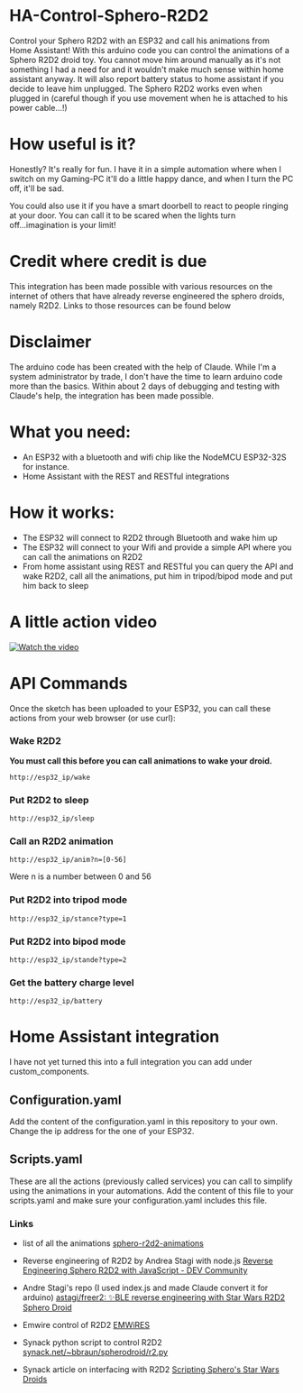 

# HA-Control-Sphero-R2D2
Control your Sphero R2D2 with an ESP32 and call his animations from Home Assistant!
With this arduino code you can control the animations of a Sphero R2D2 droid toy. 
You cannot move him around manually as it's not something I had a need for and it wouldn't make much sense within home assistant anyway.
It will also report battery status to home assistant if you decide to leave him unplugged. The Sphero R2D2 works even when plugged in (careful though if you use movement when he is attached to his power cable...!)

# How useful is it?
Honestly? It's really for fun. I have it in a simple automation where when I switch on my Gaming-PC it'll do a little happy dance, and when I turn the PC off, it'll be sad.

You could also use it if you have a smart doorbell to react to people ringing at your door. You can call it to be scared when the lights turn off...imagination is your limit!

# Credit where credit is due
This integration has been made possible with various resources on the internet of others that have already reverse engineered the sphero droids, namely R2D2.
Links to those resources can be found below

# Disclaimer
The arduino code has been created with the help of Claude. While I'm a system administrator by trade, I don't have the time to learn arduino code more than the basics. Within about 2 days of debugging and testing with Claude's help, the integration has been made possible.

# What you need:
- An ESP32 with a bluetooth and wifi chip like the NodeMCU ESP32-32S for instance.
- Home Assistant with the REST and RESTful integrations

# How it works:
- The ESP32 will connect to R2D2 through Bluetooth and wake him up
- The ESP32 will connect to your Wifi and provide a simple API where you can call the animations on R2D2
- From home assistant using REST and RESTful you can query the API and wake R2D2, call all the animations, put him in tripod/bipod mode and put him back to sleep

# A little action video

[![Watch the video](https://img.youtube.com/vi/zgOqJGl-u00/hqdefault.jpg)](https://youtube.com/shorts/zgOqJGl-u00)

# API Commands
Once the sketch has been uploaded to your ESP32, you can call these actions from your web browser (or use curl):
### Wake R2D2
**You must call this before you can call animations to wake your droid.**

    http://esp32_ip/wake
### Put R2D2 to sleep
    http://esp32_ip/sleep
 ### Call an R2D2 animation
    http://esp32_ip/anim?n=[0-56]
Were n is a number between 0 and 56
### Put R2D2 into tripod mode
    http://esp32_ip/stance?type=1
### Put R2D2 into bipod mode
    http://esp32_ip/stande?type=2
### Get the battery charge level
    http://esp32_ip/battery

# Home Assistant integration
I have not yet turned this into a full integration you can add under custom_components. 

## Configuration.yaml

Add the content of the configuration.yaml in this repository to your own. Change the ip address for the one of your ESP32.

## Scripts.yaml
These are all the actions (previously called services) you can call to simplify using the animations in your automations. Add the content of this file to your scripts.yaml and make sure your configuration.yaml includes this file.

### Links
- list of all the animations
[sphero-r2d2-animations](https://gist.github.com/ivesdebruycker/a31fcfd24d0cb554bf715a9d82c8be95)

- Reverse engineering of R2D2 by Andrea Stagi with node.js
[Reverse Engineering Sphero R2D2 with JavaScript - DEV Community](https://dev.to/astagi/reverse-engineering-sphero-r2d2-with-javascript-16ip)

- Andre Stagi's repo (I used index.js and made Claude convert it for arduino)
[astagi/freer2: ✨BLE reverse engineering with Star Wars R2D2 Sphero Droid](https://github.com/astagi/freer2)

- Emwire control of R2D2
[EMWiRES](http://www.emwires.com/ESP32USB/index.html#ESP02)

- Synack python script to control R2D2
[synack.net/~bbraun/spherodroid/r2.py](http://www.synack.net/~bbraun/spherodroid/r2.py)

- Synack article on interfacing with R2D2
[Scripting Sphero's Star Wars Droids](http://www.synack.net/~bbraun/spherodroid/)
